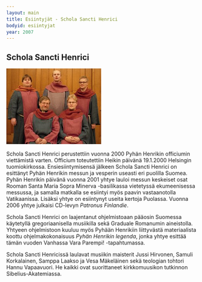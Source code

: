 ```yaml
---
layout: main
title: Esiintyjät - Schola Sancti Henrici
bodyid: esiintyjat
year: 2007
---
```

## Schola Sancti Henrici


![Schola Sancti Henrici](schola-sancti-henrici.jpg)


Schola Sancti Henrici perustettiin vuonna 2000 Pyhän Henrikin
officiumin viettämistä varten. Officium toteutettiin Heikin päivänä
19.1.2000 Helsingin tuomiokirkossa. Ensiesiintymisensä jälkeen Schola
Sancti Henrici on esittänyt Pyhän Henrikin messun ja vesperin useasti
eri puolilla Suomea. Pyhän Henrikin päivänä vuonna 2001 yhtye lauloi
messun keskeiset osat Rooman Santa Maria Sopra Minerva -basilikassa
vietetyssä ekumeenisessa messussa, ja samalla matkalla se esiintyi
myös paavin vastaanotolla Vatikaanissa. Lisäksi yhtye on esiintynyt
useita kertoja Puolassa. Vuonna 2006 yhtye julkaisi CD-levyn 
*Patronus Finlandie*.

Schola Sancti Henrici on laajentanut ohjelmistoaan pääosin Suomessa
käytetyllä gregoriaanisella musiikilla sekä Graduale Romanumin
aineistolla. Yhtyeen ohjelmistoon kuuluu myös Pyhään Henrikiin
liittyvästä materiaalista koottu ohjelmakokonaisuus *Pyhän Henrikin
legenda*, jonka yhtye esittää tämän vuoden Vanhassa Vara Parempi!
-tapahtumassa. 

Schola Sancti Henricissä laulavat musiikin maisterit Jussi Hirvonen,
Samuli Korkalainen, Samppa Laakso ja Vesa Mäkeläinen sekä teologian
tohtori Hannu Vapaavuori. He kaikki ovat suorittaneet kirkkomuusikon
tutkinnon Sibelius-Akatemiassa.

